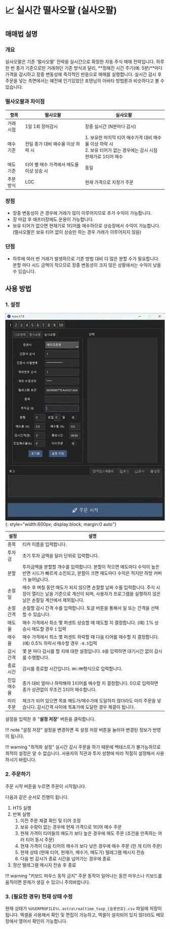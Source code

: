 # 📈 실시간 떨사오팔 (실사오팔)

## 매매법 설명

### 개요

실사오팔은 기존 '떨사오팔' 전략을 실시간으로 확장한 자동 주식 매매 전략입니다. 하루 한 번 종가 기준으로만 거래하던 기존 방식과 달리, **정해진 시간 주기(예: 5분)**마다 가격을 감시하고 장중 변동성에 즉각적인 반응으로 매매를 실행합니다. 실시간 감시 후 주문을 넣는 측면에서는 예전에 인기있었던 포텐님의 아바타 방법론과 비슷하다고 볼 수 있습니다.

### 떨사오팔과 차이점
|항목|떨사오팔|실사오팔|
|---|------|-----|
| 거래 시점 | 1일 1회 장마감시                   | 장중 실시간 (N분마다 감시)|
| 매수 기준 | 전일 종가 대비 매수율 이상 하락 시      | 1. 보유한 마지막 티어 매수가격 대비 매수율 이상 하락 시 <br>2. 보유 티어가 없는 경우에는 감시 시점 현재가로 1티어 매수|
| 매도 기준 | 티어 별 매수 가격에서 매도율 이상 상승 시 | 동일 |
| 주문 방식 | LOC | 현재 가격으로 지정가 주문 |

### 장점
- 장중 변동성이 큰 경우에 거래가 많이 이루어지므로 추가 수익이 가능합니다.
- 장 마감 후 애프터장에도 운용이 가능합니다.
- 보유 티어가 없으면 현재가로 1티어를 매수하므로 상승장에서 수익이 가능합니다. (떨사오팔은 보유 티어 없이 상승만 하는 경우 거래가 이루어지지 않음)
 
### 단점
- 하루에 여러 번 거래가 발생하므로 기존 방법 대비 더 많은 분할 수가 필요합니다. 분할 마다 시드 금액이 작으므로 장중 변동성이 크지 않은 상황에서는 수익이 낮을 수 있습니다.

## 사용 방법
### 1. 설정
![](images/realtime_tsop.png){: style="width:600px; display:block; margin:0 auto"}

|설정|설명|
|---|---|
| 종목| 티커 이름을 입력합니다.|
| 투자금| 초기 투자 금액을 달러 단위로 입력합니다.|
| 분할| 투자금액을 분할할 개수를 입력합니다. 분할이 작으면 매도마다 수익이 높은 반면 시드가 빠르게 소진되고, 분할이 크면 매도마다 수익은 적지만 하방 커버가 늘어납니다.|
| 손절일| 매수 후 며칠 동안 매도가 되지 않으면 손절할 날짜 수를 입력합니다. 주식 시장이 열리는 날을 기준으로 계산이 되며, 사용자가 프로그램을 실행하지 않은 날은 손절일 계산에서 제외됩니다.|
| 손절간격| 손절할 감시 간격 수를 입력합니다. 토글 버튼을 통해서 일 또는 간격을 선택할 수 있습니다.|
| 매도율| 매수 가격에서 최소 몇 퍼센트 상승할 때 매도할 지 결정합니다. (예) 1% 상승시 매도할 경우 `1` 입력|
| 매수율| 매수 가격에서 최소 몇 퍼센트 하락할 때 다음 티어를 매수할 지 결정합니다. (예) 0.5% 하락시 매수할 경우 `-0.5`입력|
| 감시간격| 몇 분 마다 감시를 할 지에 대한 설정입니다. `0`을 입력하면 대기시간 없이 감시를 수행합니다.|
| 종료시간| 감시를 종료할 시간입니다. `HH:MM`형식으로 입력합니다.|
| 진입매수율| 종가 대비 얼마나 하락해야 1티어를 매수할 지 결정합니다. 0으로 입력하면 종가 상관없이 무조건 1티어 매수합니다.|
| 미리주문| 체크가 되어 있으면 목표 매도가/매수가에 도달하지 않더라도 미리 주문을 넣습니다. 감시간격 사이에 목표가에 도달한 경우 체결이 됩니다.|

설정을 입력한 후 "**설정 저장**" 버튼을 클릭합니다.

!!! note "설정 저장"
    설정을 변경하면 꼭 설정 저장 버튼을 눌러야 변경된 정보가 반영이 됩니다.

!!! warning "최적화 설정"
    실시간 감시 주문을 하기 때문에 백테스트가 불가능하므로 최적의 설정은 알 수 없습니다. 사용자의 직관과 투자 성향에 따라 적절히 설정해서 사용하시기 바랍니다.

### 2. 주문하기
주문 시작 버튼을 누르면 주문이 시작됩니다.

다음과 같은 순서로 진행이 됩니다.

1. HTS 실행
2. 반복 실행
      1. 이전 주문 체결 확인 및 티어 조정
      2. 보유 수량이 없는 경우에 현재 가격으로 1티어 매수 주문
      2. 현재 가격이 티어들의 매도가 보다 높은 경우에 매도 주문 (조건을 만족하는 여러 티어 동시 주문)
      3. 현재 가격이 다음 티어의 매수가 보다 낮은 경우에 매수 주문 (한 개 티어 주문)
      4. 현재 상태 (현재 티어, 현재가, 매수가, 매도가) 텔레그램 메시지 전송
      5. 다음 번 감시가 종료 시간을 넘어가는 경우에 종료
3. 정산 텔레그램 메시지 전송 후 종료

!!! warning "키보드 마우스 동작 금지"
    주문 동작이 일어나는 동안 마우스나 키보드를 움직이면 문제가 생길 수 있으니 주의바랍니다.

### 3. (필요한 경우) 현재 상태 수정
현재 상태가 `%USERPROFILE%\.astra\realtime_tsop_{슬롯번호}.csv` 파일에 저장이 됩니다. 엑셀을 사용해서 확인 및 편집이 가능하고, 엑셀이 설치되어 있지 않더라도 메모장에서 열어서 확인이 가능합니다. 
